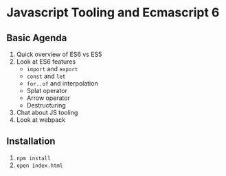 # Javascript Tooling and Ecmascript 6

## Basic Agenda

1. Quick overview of ES6 vs ES5
1. Look at ES6 features
    - `import` and `export`
    - `const` and `let`
    - `for..of` and interpolation
    - Splat operator
    - Arrow operator
    - Destructuring
1. Chat about JS tooling
1. Look at webpack

## Installation

1. `npm install`
1. `open index.html`